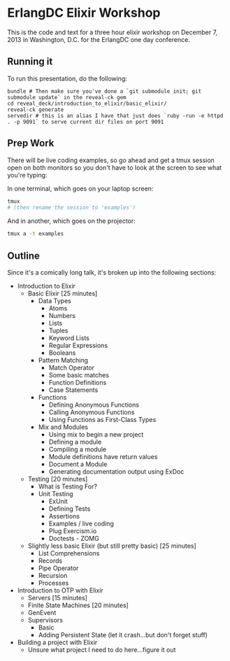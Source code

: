 # ErlangDC Elixir Workshop

This is the code and text for a three hour elixir workshop on December 7, 2013
in Washington, D.C. for the ErlangDC one day conference.

## Running it
To run this presentation, do the following:

```
bundle # Then make sure you've done a `git submodule init; git submodule update` in the reveal-ck gem
cd reveal_deck/introduction_to_elixir/basic_elixir/
reveal-ck generate
servedir # this is an alias I have that just does `ruby -run -e httpd . -p 9091` to serve current dir files on port 9091
```

## Prep Work
There will be live coding examples, so go ahead and get a tmux session open on
both monitors so you don't have to look at the screen to see what you're typing:

In one terminal, which goes on your laptop screen:

```sh
tmux
# (then rename the session to 'examples')
```

And in another, which goes on the projector:

```sh
tmux a -t examples
```

## Outline

Since it's a comically long talk, it's broken up into the following sections:

- Introduction to Elixir
  - Basic Elixir [25 minutes]
    - Data Types
      - Atoms
      - Numbers
      - Lists
      - Tuples
      - Keyword Lists
      - Regular Expressions
      - Booleans
    - Pattern Matching
      - Match Operator
      - Some basic matches 
      - Function Definitions
      - Case Statements
    - Functions
      - Defining Anonymous Functions
      - Calling Anonymous Functions
      - Using Functions as First-Class Types
    - Mix and Modules
      - Using mix to begin a new project
      - Defining a module
      - Compiling a module
      - Module definitions have return values
      - Document a Module
      - Generating documentation output using ExDoc
  - Testing [20 minutes]
    - What is Testing For?
    - Unit Testing
      - ExUnit
      - Defining Tests
      - Assertions
      - Examples / live coding
      - Plug Exercism.io
      - Doctests - ZOMG
  - Slightly less basic Elixir (but still pretty basic) [25 minutes]
    - List Comprehensions
    - Records
    - Pipe Operator
    - Recursion
    - Processes
- Introduction to OTP with Elixir
  - Servers [15 minutes]
  - Finite State Machines [20 minutes]
  - GenEvent
  - Supervisors
    - Basic
    - Adding Persistent State (let it crash...but don't forget stuff)
- Building a project with Elixir
  - Unsure what project I need to do here...figure it out


